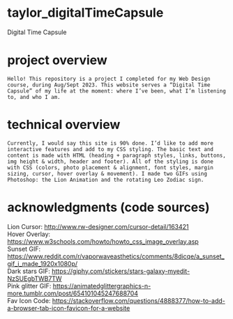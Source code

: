 # taylor_digitalTimeCapsule
 Digital Time Capsule 
# project overview
    Hello! This repository is a project I completed for my Web Design course, during Aug/Sept 2023. This website serves a “Digital Time Capsule” of my life at the moment: where I’ve been, what I’m listening to, and who I am. 
# technical overview 
    Currently, I would say this site is 90% done. I’d like to add more interactive features and add to my CSS styling. The basic text and content is made with HTML (heading + paragraph styles, links, buttons, img height & width, header and footer). All of the styling is done with CSS (colors, photo placement & alignment, font styles, margin sizing, cursor, hover overlay & movement). I made two GIFs using Photoshop: the Lion Animation and the rotating Leo Zodiac sign.
# acknowledgments (code sources)
   Lion Cursor: http://www.rw-designer.com/cursor-detail/163421
   <br>
   Hover Overlay: https://www.w3schools.com/howto/howto_css_image_overlay.asp
   <br>
   Sunset GIF: https://www.reddit.com/r/vaporwaveasthetics/comments/8dicqe/a_sunset_gif_i_made_1920x1080p/
   <br>
   Dark stars GIF: https://giphy.com/stickers/stars-galaxy-myedit-NzSUEgbTWB7TW
   <br>
   Pink glitter GIF: https://animatedglittergraphics-n-more.tumblr.com/post/654101045247688704
   <br>
   Fav Icon Code: https://stackoverflow.com/questions/4888377/how-to-add-a-browser-tab-icon-favicon-for-a-website

